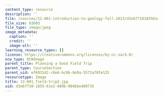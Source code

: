 ```yaml
---
content_type: resource
description: ''
file: /courses/12-001-introduction-to-geology-fall-2013/d3e67710185561e2980b084bbe480735_12-001_field-trip2.jpg
file_size: 62603
file_type: image/jpeg
image_metadata:
  caption: ''
  credit: ''
  image-alt: ''
learning_resource_types: []
license: https://creativecommons.org/licenses/by-nc-sa/4.0/
ocw_type: OCWImage
parent_title: Planning a Good Field Trip
parent_type: CourseSection
parent_uid: ef6931d2-c8e6-bc0b-8e9a-5572a78fe125
resourcetype: Image
title: 12-001_field-trip2.jpg
uid: d3e67710-1855-61e2-980b-084bbe480735
---
```

